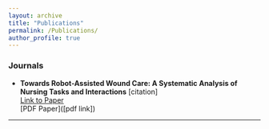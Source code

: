 ```yaml
---
layout: archive
title: "Publications"
permalink: /Publications/
author_profile: true
---
```

### Journals
- **Towards Robot-Assisted Wound Care: A Systematic Analysis of Nursing Tasks and Interactions**
  [citation]
  <br>[Link to Paper]([link])<br>
  [PDF Paper]([pdf link])
---
 
